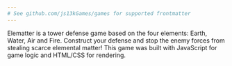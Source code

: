 ```yaml
---
# See github.com/js13kGames/games for supported frontmatter
---
```

Elematter is a tower defense game based on the four elements: Earth, Water, Air and Fire. Construct your defense and stop the enemy forces from stealing scarce elemental matter! This game was built with JavaScript for game logic and HTML/CSS for rendering.